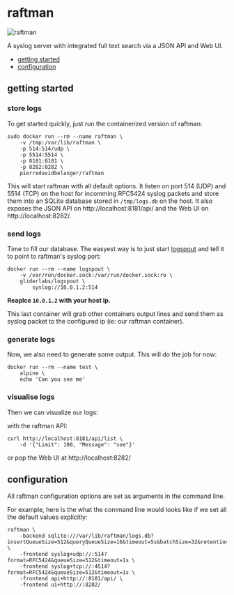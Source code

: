 # raftman

![raftman](https://raw.githubusercontent.com/pierredavidbelanger/raftman/master/frontend/static/ui/logo-96.png)

A syslog server with integrated full text search via a JSON API and Web UI.

- [getting started](#getting-started)
- [configuration](#configuration)

## getting started

### store logs

To get started quickly, just run the containerized version of raftman:

```
sudo docker run --rm --name raftman \
    -v /tmp:/var/lib/raftman \
    -p 514:514/udp \
    -p 5514:5514 \
    -p 8181:8181 \
    -p 8282:8282 \
    pierredavidbelanger/raftman

```

This will start raftman with all default options. It listen on port 514 (UDP) and 5514 (TCP) on the host for incomming RFC5424 syslog packets and store them into an SQLite database stored in `/tmp/logs.db` on the host. It also exposes the JSON API on http://localhost:8181/api/ and the Web UI on http://localhost:8282/.

### send logs

Time to fill our database. The easyest way is to just start [logspout](https://github.com/gliderlabs/logspout) and tell it to point to raftman's syslog port:

```
docker run --rm --name logspout \
    -v /var/run/docker.sock:/var/run/docker.sock:ro \
    gliderlabs/logspout \
        syslog://10.0.1.2:514

```

**Reaplce `10.0.1.2` with your host ip.**

This last container will grab other containers output lines and send them as syslog packet to the configured ip (ie: our raftman container).

### generate logs

Now, we also need to generate some output. This will do the job for now:

```
docker run --rm --name test \
    alpine \
    echo 'Can you see me'

```

### visualise logs

Then we can visualize our logs:

with the raftman API:

```
curl http://localhost:8181/api/list \
    -d '{"Limit": 100, "Message": "see"}'

```

or pop the Web UI at http://localhost:8282/

## configuration

All raftman configuration options are set as arguments in the command line.

For example, here is the what the command line would looks like if we set all the default values explicitly:

```
raftman \
    -backend sqlite:///var/lib/raftman/logs.db?insertQueueSize=512&queryQueueSize=16&timeout=5s&batchSize=32&retention=INF \
    -frontend syslog+udp://:514?format=RFC5424&queueSize=512&timeout=1s \
    -frontend syslog+tcp://:4514?format=RFC5424&queueSize=512&timeout=1s \
    -frontend api+http://:8181/api/ \
    -frontend ui+http://:8282/

```
